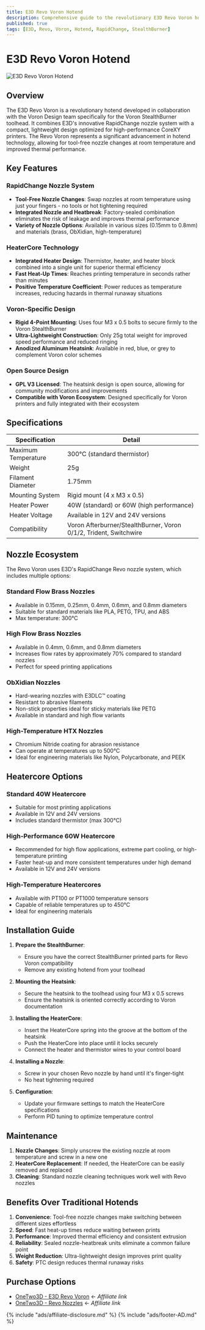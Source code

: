 ```yaml
---
title: E3D Revo Voron Hotend
description: Comprehensive guide to the revolutionary E3D Revo Voron hotend including features, specifications, nozzle system, and compatibility with Voron printers
published: true
tags: [E3D, Revo, Voron, Hotend, RapidChange, StealthBurner]
---
```


# E3D Revo Voron Hotend

![E3D Revo Voron Hotend](../../assets/e3d-revo-voron-image.jpg)

## Overview
The E3D Revo Voron is a revolutionary hotend developed in collaboration with the Voron Design team specifically for the Voron StealthBurner toolhead. It combines E3D's innovative RapidChange nozzle system with a compact, lightweight design optimized for high-performance CoreXY printers. The Revo Voron represents a significant advancement in hotend technology, allowing for tool-free nozzle changes at room temperature and improved thermal performance.

## Key Features

### RapidChange Nozzle System
- **Tool-Free Nozzle Changes**: Swap nozzles at room temperature using just your fingers - no tools or hot tightening required
- **Integrated Nozzle and Heatbreak**: Factory-sealed combination eliminates the risk of leakage and improves thermal performance
- **Variety of Nozzle Options**: Available in various sizes (0.15mm to 0.8mm) and materials (brass, ObXidian, high-temperature)

### HeaterCore Technology
- **Integrated Heater Design**: Thermistor, heater, and heater block combined into a single unit for superior thermal efficiency
- **Fast Heat-Up Times**: Reaches printing temperature in seconds rather than minutes
- **Positive Temperature Coefficient**: Power reduces as temperature increases, reducing hazards in thermal runaway situations

### Voron-Specific Design
- **Rigid 4-Point Mounting**: Uses four M3 x 0.5 bolts to secure firmly to the Voron StealthBurner
- **Ultra-Lightweight Construction**: Only 25g total weight for improved speed performance and reduced ringing
- **Anodized Aluminum Heatsink**: Available in red, blue, or grey to complement Voron color schemes

### Open Source Design
- **GPL V3 Licensed**: The heatsink design is open source, allowing for community modifications and improvements
- **Compatible with Voron Ecosystem**: Designed specifically for Voron printers and fully integrated with their ecosystem

## Specifications

| Specification | Detail |
|---------------|--------|
| Maximum Temperature | 300°C (standard thermistor) |
| Weight | 25g |
| Filament Diameter | 1.75mm |
| Mounting System | Rigid mount (4 x M3 x 0.5) |
| Heater Power | 40W (standard) or 60W (high performance) |
| Heater Voltage | Available in 12V and 24V versions |
| Compatibility | Voron Afterburner/StealthBurner, Voron 0/1/2, Trident, Switchwire |

## Nozzle Ecosystem

The Revo Voron uses E3D's RapidChange Revo nozzle system, which includes multiple options:

### Standard Flow Brass Nozzles
- Available in 0.15mm, 0.25mm, 0.4mm, 0.6mm, and 0.8mm diameters
- Suitable for standard materials like PLA, PETG, TPU, and ABS
- Max temperature: 300°C

### High Flow Brass Nozzles
- Available in 0.4mm, 0.6mm, and 0.8mm diameters
- Increases flow rates by approximately 70% compared to standard nozzles
- Perfect for speed printing applications

### ObXidian Nozzles
- Hard-wearing nozzles with E3DLC™ coating
- Resistant to abrasive filaments
- Non-stick properties ideal for sticky materials like PETG
- Available in standard and high flow variants

### High-Temperature HTX Nozzles
- Chromium Nitride coating for abrasion resistance
- Can operate at temperatures up to 500°C
- Ideal for engineering materials like Nylon, Polycarbonate, and PEEK

## Heatercore Options

### Standard 40W Heatercore
- Suitable for most printing applications
- Available in 12V and 24V versions
- Includes standard thermistor (max 300°C)

### High-Performance 60W Heatercore
- Recommended for high flow applications, extreme part cooling, or high-temperature printing
- Faster heat-up and more consistent temperatures under high demand
- Available in 12V and 24V versions

### High-Temperature Heatercores
- Available with PT100 or PT1000 temperature sensors
- Capable of reliable temperatures up to 450°C
- Ideal for engineering materials

## Installation Guide

1. **Prepare the StealthBurner**:
   - Ensure you have the correct StealthBurner printed parts for Revo Voron compatibility
   - Remove any existing hotend from your toolhead

2. **Mounting the Heatsink**:
   - Secure the heatsink to the toolhead using four M3 x 0.5 screws
   - Ensure the heatsink is oriented correctly according to Voron documentation

3. **Installing the HeaterCore**:
   - Insert the HeaterCore spring into the groove at the bottom of the heatsink
   - Push the HeaterCore into place until it locks securely
   - Connect the heater and thermistor wires to your control board

4. **Installing a Nozzle**:
   - Screw in your chosen Revo nozzle by hand until it's finger-tight
   - No heat tightening required

5. **Configuration**:
   - Update your firmware settings to match the HeaterCore specifications
   - Perform PID tuning to optimize temperature control

## Maintenance

1. **Nozzle Changes**: Simply unscrew the existing nozzle at room temperature and screw in a new one
2. **HeaterCore Replacement**: If needed, the HeaterCore can be easily removed and replaced
3. **Cleaning**: Standard nozzle cleaning techniques work well with Revo nozzles

## Benefits Over Traditional Hotends

1. **Convenience**: Tool-free nozzle changes make switching between different sizes effortless
2. **Speed**: Fast heat-up times reduce waiting between prints
3. **Performance**: Improved thermal efficiency and consistent extrusion
4. **Reliability**: Sealed nozzle-heatbreak units eliminate a common failure point
5. **Weight Reduction**: Ultra-lightweight design improves print quality
6. **Safety**: PTC design reduces thermal runaway risks

## Purchase Options

- [OneTwo3D - E3D Revo Voron](https://www.onetwo3d.co.uk/product/e3d-revo-voron/?wpam_id=9) ← *Affiliate link*
- [OneTwo3D - Revo Nozzles](https://www.onetwo3d.co.uk/product/e3d-revo-nozzles/?wpam_id=9) ← *Affiliate link*

{% include "ads/affiliate-disclosure.md" %}
{% include "ads/footer-AD.md" %} 